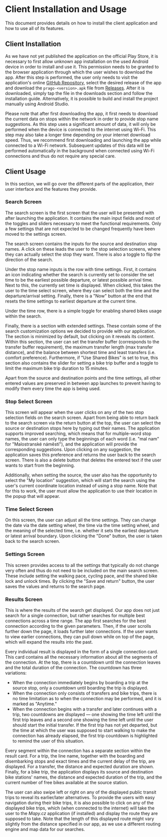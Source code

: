 # Client Installation and Usage

This document provides details on how to install the client application and how to use all of its features.

## Client Installation

As we have not yet published the application on the official Play Store, it is necessary to first allow unknown app installation on the used Android device in order to install and use it. This permission needs to be granted to the browser application through which the user wishes to download the app. After this step is performed, the user only needs to visit the application's online [GitHub Repository](https://github.com/matejsubrt/PragO), select the desired release of the app and download the `prago-<version>.apk` file from [Releases](https://github.com/matejsubrt/PragO/releases/tag/0.1.0). After it is downloaded, simply tap the file in the downloads section and follow the installation guide. Alternatively, it is possible to build and install the project manually using Android Studio.

Please note that after first downloading the app, it first needs to download the current data on stops within the network in order to provide stop name suggestions. As this step uses a significant amount of data, it will only be performed when the device is connected to the internet using Wi-Fi. This step may also take a longer time depending on your internet download speed. Thus, we recommend first downloading and launching the app while connected to a Wi-Fi network. Subsequent updates of this data will be performed automatically in the background when connected using Wi-Fi connections and thus do not require any special care.

## Client Usage

In this section, we will go over the different parts of the application, their user interface and the features they provide.

### Search Screen

The search screen is the first screen that the user will be presented with after launching the application. It contains the main input fields and most of the toggles and sliders necessary to meet the functional requirements. Only a few settings that are not expected to be changed frequently have been moved to the settings screen.

The search screen contains the inputs for the source and destination stop names. A click on these leads the user to the stop selection screens, where they can actually select the stop they want. There is also a toggle to flip the direction of the search.

Under the stop name inputs is the row with time settings. First, it contains an icon indicating whether the search is currently set to consider the set time to be the earliest possible departure, or latest possible arrival time. Next to this, the currently set time is displayed. When clicked, this takes the user to the time select screen, where they can select both the time and the departure/arrival setting. Finally, there is a "Now" button at the end that resets the time settings to earliest departure at the current time.

Under the time row, there is a simple toggle for enabling shared bikes usage within the search.

Finally, there is a section with extended settings. These contain some of the search customization options we decided to provide with our application. The section is minimized by default, but clicking on it reveals its content. Within this section, the user can set the transfer buffer (corresponds to the transfer buffer requirement), the maximum transfer length (max transfer distance), and the balance between shortest time and least transfers (i.e. comfort preference). Furthermore, if "Use Shared Bikes" is set to true, this section also contains the slider for setting a bike trip buffer and a toggle to limit the maximum bike trip duration to 15 minutes.

Apart from the source and destination points and the time settings, all other entered values are preserved in between app launches to prevent having to modify them every time the app is being used.

### Stop Select Screen

This screen will appear when the user clicks on any of the two stop selection fields on the search screen. Apart from being able to return back to the search screen via the return button at the top, the user can select the source or destination stops here by typing out their names. The application supports improved searching, which means that for multiple-word stop names, the user can only type the beginnings of each word (i.e. "mal nam" for "Malostranské náměstí"), and the application will provide the corresponding suggestions. Upon clicking on any suggestion, the application saves this preference and returns the user back to the search screen. There is also a delete button that deletes the entered text if the user wants to start from the beginning.

Additionally, when setting the source, the user also has the opportunity to select the "My location" suggestion, which will start the search using the user's current coordinate location instead of using a stop name. Note that for this to work, the user must allow the application to use their location in the popup that will appear.

### Time Select Screen

On this screen, the user can adjust all the time settings. They can change the date via the date setting wheel, the time via the time setting wheel, and the meaning of the selected time, i.e. whether it sets the earliest departure or latest arrival boundary. Upon clicking the "Done" button, the user is taken back to the search screen.

### Settings Screen

This screen provides access to all the settings that typically do not change very often and thus do not need to be included on the main search screen. These include setting the walking pace, cycling pace, and the shared bike lock and unlock times. By clicking the "Save and return" button, the user saves the values and returns to the search page.

### Results Screen

This is where the results of the search get displayed. Our app does not just search for a single connection, but rather searches for multiple best connections across a time range. The app first searches for the best connection according to the given parameters. Then, if the user scrolls further down the page, it loads further later connections. If the user wants to view earlier connections, they can pull down while on top of the page, which will expand the results into the past.

Every individual result is displayed in the form of a single connection card. This card contains all the necessary information about all the segments of the connection. At the top, there is a countdown until the connection leaves and the total duration of the connection. The countdown has three variations:
- When the connection immediately begins by boarding a trip at the source stop, only a countdown until boarding the trip is displayed.
- When the connection only consists of transfers and bike trips, there is no time limitation as to when the connection may be performed, and it is marked as "Anytime."
- When the connection begins with a transfer and later continues with a trip, two countdowns are displayed — one showing the time left until the first trip leaves and a second one showing the time left until the user should start the initial transfer. If the first trip has not yet departed, but the time at which the user was supposed to start walking to make the connection has already elapsed, the first trip countdown is highlighted to remind the user of this situation.

Every segment within the connection has a separate section within the result card. For a trip, the line name, together with the boarding and disembarking stops and exact times and the current delay of the trip, are displayed. For a transfer, the distance and expected duration are shown. Finally, for a bike trip, the application displays its source and destination bike stations' names, the distance and expected duration of the trip, and the current number of free bikes available at the source station.

The user can also swipe left or right on any of the displayed public transit trips to reveal its earlier/later alternatives. To provide the users with easy navigation during their bike trips, it is also possible to click on any of the displayed bike trips, which (when connected to the internet) will take the user to the *Mapy.cz* application (if installed) and display the route they are supposed to take. Note that the length of this displayed route might vary slightly from the distance specified in our app, as we use a different routing engine and map data for our searches.
